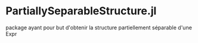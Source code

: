 # PartiallySeparableStructure.jl
package ayant pour but d'obtenir la structure partiellement séparable d'une Expr
